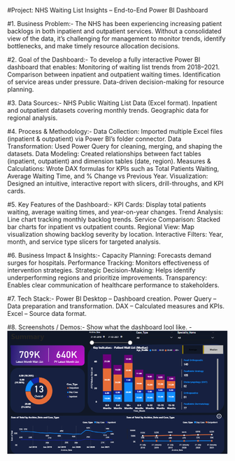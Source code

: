 #Project: NHS Waiting List Insights – End-to-End Power BI Dashboard

#1. Business Problem:-
The NHS has been experiencing increasing patient backlogs in both inpatient and outpatient services. Without a consolidated view of the data, it’s challenging for management to monitor trends, identify bottlenecks, and make timely resource allocation decisions.

#2. Goal of the Dashboard:-
To develop a fully interactive Power BI dashboard that enables:
Monitoring of waiting list trends from 2018–2021.
Comparison between inpatient and outpatient waiting times.
Identification of service areas under pressure.
Data-driven decision-making for resource planning.

#3. Data Sources:-
NHS Public Waiting List Data (Excel format).
Inpatient and outpatient datasets covering monthly trends.
Geographic data for regional analysis.

#4. Process & Methodology:-
Data Collection: Imported multiple Excel files (inpatient & outpatient) via Power BI’s folder connector.
Data Transformation: Used Power Query for cleaning, merging, and shaping the datasets.
Data Modeling: Created relationships between fact tables (inpatient, outpatient) and dimension tables (date, region).
Measures & Calculations: Wrote DAX formulas for KPIs such as Total Patients Waiting, Average Waiting Time, and % Change vs Previous Year.
Visualization: Designed an intuitive, interactive report with slicers, drill-throughs, and KPI cards.

#5. Key Features of the Dashboard:- 
KPI Cards: Display total patients waiting, average waiting times, and year-on-year changes.
Trend Analysis: Line chart tracking monthly backlog trends.
Service Comparison: Stacked bar charts for inpatient vs outpatient counts.
Regional View: Map visualization showing backlog severity by location.
Interactive Filters: Year, month, and service type slicers for targeted analysis.

#6. Business Impact & Insights:-
Capacity Planning: Forecasts demand surges for hospitals.
Performance Tracking: Monitors effectiveness of intervention strategies.
Strategic Decision-Making: Helps identify underperforming regions and prioritize improvements.
Transparency: Enables clear communication of healthcare performance to stakeholders.

#7. Tech Stack:- 
Power BI Desktop – Dashboard creation.
Power Query – Data preparation and transformation.
DAX – Calculated measures and KPIs.
Excel – Source data format.

#8. Screenshots / Demos:-
Show what the dashboard lool like. - ![Alt text](https://github.com/bhaveshksh/End-End-Power-BI-Dashboard/blob/main/Project%20Screenshot.png)
